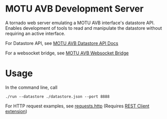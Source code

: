 # MOTU AVB Development Server

A tornado web server emulating a MOTU AVB interface's datastore API. Enables development of tools to read and manipulate the datastore without requiring an active interface.

For Datastore API, see [MOTU AVB Datastore API Docs](https://cdn-data.motu.com/downloads/audio/AVB/docs/MOTU%20AVB%20Web%20API.pdf)

For a websocket bridge, see [MOTU AVB Websocket Bridge](https://github.com/ChristopherJohnston/motu_websocket_bridge)

# Usage

In the command line, call

```
./run --datastore ./datastore.json --port 8888
```

For HTTP request examples, see [requests.http](./requests.http) (Requires [REST Client extension](https://marketplace.visualstudio.com/items?itemName=humao.rest-client))